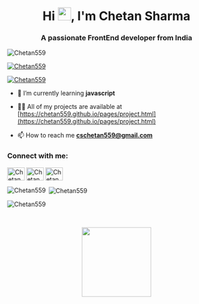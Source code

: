 <h1 align="center">Hi <img src="https://raw.githubusercontent.com/syedareehaquasar/syedareehaquasar/master/gifs/Hi.gif" width="30px">, I'm Chetan Sharma</h1>
<h3 align="center">A passionate FrontEnd developer from India</h3>

<p align="left"> <img src="https://komarev.com/ghpvc/?username=Chetan559&label=Profile%20views&color=0e75b6&style=flat" alt="Chetan559" /> </p>

<p align="left"> <a href="https://github.com/ryo-ma/github-profile-trophy"><img src="https://github-profile-trophy.vercel.app/?username=Chetan559" alt="Chetan559" /></a> </p>

<p align="left"> <a href="https://twitter.com/ChetanSharma974" target="blank"><img src="https://img.shields.io/twitter/follow/ChetanSharma?logo=twitter&style=for-the-badge" alt="Chetan559" /></a> </p>

- 🌱 I’m currently learning **javascript**

- 👨‍💻 All of my projects are available at [https://chetan559.github.io/pages/project.html](https://chetan559.github.io/pages/project.html)

- 📫 How to reach me **cschetan559@gmail.com**

<h3 align="left">Connect with me:</h3>
<p align="left">
<a href="https://twitter.com/ChetanSharma974" target="blank"><img align="center" src="https://raw.githubusercontent.com/rahuldkjain/github-profile-readme-generator/master/src/images/icons/Social/twitter.svg" alt="Chetan559" height="30" width="40" /></a>
<a href="https://linkedin.com/in/chetan-sharma-2a9413251/" target="blank"><img align="center" src="https://raw.githubusercontent.com/rahuldkjain/github-profile-readme-generator/master/src/images/icons/Social/linked-in-alt.svg" alt="Chetan559" height="30" width="40" /></a>
<a href="https://instagram.com/beast.sharmajii?igshid=YmMyMTA2M2Y=" target="blank"><img align="center" src="https://raw.githubusercontent.com/rahuldkjain/github-profile-readme-generator/master/src/images/icons/Social/instagram.svg" alt="Chetan559" height="30" width="40" /></a>

</p>

<p><img align="left" src="https://github-readme-stats.vercel.app/api/top-langs?username=Chetan559&show_icons=true&locale=en&layout=compact" alt="Chetan559" /></p>

<p>&nbsp;<img align="center" src="https://github-readme-stats.vercel.app/api?username=Chetan559&show_icons=true&locale=en" alt="Chetan559" /></p>

<p><img align="center" src="https://github-readme-streak-stats.herokuapp.com/?user=Chetan559&" alt="Chetan559" /></p>
<br>
<p align="center"> <img src="https://octodex.github.com/images/daftpunktocat-thomas.gif" height="160px" width="160px"></p>